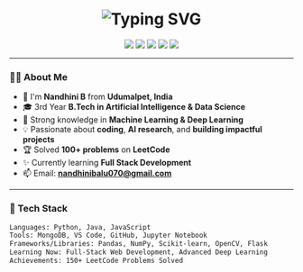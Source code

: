 <h1 align="center">
  <img src="https://readme-typing-svg.demolab.com?font=Fira+Code&weight=700&size=30&pause=1000&color=FF5FCA&width=600&lines=Hi+%F0%9F%91%8B%2C+I'm+Nandhini+B!;+AI+%26+ML+Explorer+from+Udumalpet!" alt="Typing SVG" />
</h1>

<p align="center">
  <img src="https://img.shields.io/badge/PYTHON-blue?style=for-the-badge&logo=python&logoColor=white"/>
  <img src="https://img.shields.io/badge/JAVA-ED8B00?style=for-the-badge&logo=openjdk&logoColor=white"/>
  <img src="https://img.shields.io/badge/JavaScript-f0db4f?style=for-the-badge&logo=javascript&logoColor=black"/>
  <img src="https://img.shields.io/badge/MongoDB-4EA94B?style=for-the-badge&logo=mongodb&logoColor=white"/>
  <img src="https://img.shields.io/badge/Machine+Learning-ff69b4?style=for-the-badge&logo=scikit-learn&logoColor=white"/>
</p>

---

### 👩‍💻 About Me

- 🌟 I'm **Nandhini B** from **Udumalpet, India**
- 🎓 3rd Year **B.Tech in Artificial Intelligence & Data Science**
- 🧠 Strong knowledge in **Machine Learning & Deep Learning**
- 💡 Passionate about **coding**, **AI research**, and **building impactful projects**
- 🏆 Solved **100+ problems** on **LeetCode**
- ✨ Currently learning **Full Stack Development**
- 📫 Email: **nandhinibalu070@gmail.com**

---

### 🚀 Tech Stack

```bash
Languages: Python, Java, JavaScript
Tools: MongoDB, VS Code, GitHub, Jupyter Notebook
Frameworks/Libraries: Pandas, NumPy, Scikit-learn, OpenCV, Flask
Learning Now: Full-Stack Web Development, Advanced Deep Learning
Achievements: 150+ LeetCode Problems Solved
